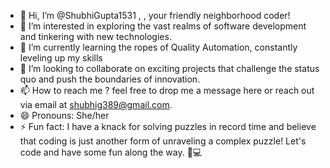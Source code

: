 - 👋 Hi, I’m @ShubhiGupta1531 , , your friendly neighborhood coder!
- 👀 I’m interested in exploring the vast realms of software development and tinkering with new technologies.
- 🌱 I’m currently learning the ropes of Quality Automation, constantly leveling up my skills
- 💞️ I’m looking to collaborate on exciting projects that challenge the status quo and push the boundaries of innovation.
- 📫 How to reach me ? feel free to drop me a message here or reach out via email at shubhig389@gmail.com.
- 😄 Pronouns: She/her
- ⚡ Fun fact:  I have a knack for solving puzzles in record time and believe that coding is just another form of unraveling a complex puzzle! Let's code and have some fun along the way. 🧩💻

<!---
ShubhiGupta1531/ShubhiGupta1531 is a ✨ special ✨ repository because its `README.md` (this file) appears on your GitHub profile.
You can click the Preview link to take a look at your changes.
--->

